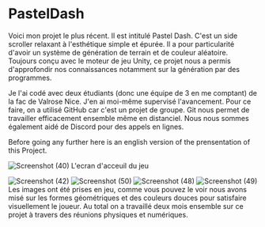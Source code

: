 # PastelDash

Voici mon projet le plus récent. Il est intitulé Pastel Dash. C'est un side scroller relaxant à l'esthétique simple et épurée. Il a pour particularité d'avoir un système de génération de terrain et de couleur aléatoire. Toujours conçu avec le moteur de jeu Unity, ce projet nous a permis d'approfondir nos connaissances notamment sur la génération par des programmes.

Je l'ai codé avec deux étudiants (donc une équipe de 3 en me comptant) de la fac de Valrose Nice. J'en ai moi-même supervisé l'avancement. Pour ce faire, on a utilisé GitHub car c'est un projet de groupe. Git nous permet de travailler efficacement ensemble même en distanciel. Nous nous sommes également aidé de Discord pour des appels en lignes.


Before going any further here is an english version of the prensentation of this Project.

![Screenshot (40)](https://user-images.githubusercontent.com/106030110/172060690-10ec5182-dbab-403a-a7c0-3f9cac780c26.png)
L'ecran d'acceuil du jeu

![Screenshot (42)](https://user-images.githubusercontent.com/106030110/172060699-50aac70c-9cf3-43f5-ba35-c95875b85de1.png)
![Screenshot (50)](https://user-images.githubusercontent.com/106030110/172060966-1a53d426-bc72-4598-9a27-17bfe3f8064e.png)
![Screenshot (48)](https://user-images.githubusercontent.com/106030110/172060967-9ea7cbcb-c0b7-4426-853c-483392901315.png)
![Screenshot (49)](https://user-images.githubusercontent.com/106030110/172060968-cd6cc56f-1f63-4d61-b861-3b09264498c1.png)
Les images ont été prises en jeu, comme vous pouvez le voir nous avons misé sur les formes géométriques et des couleurs douces pour satisfaire visuellement le joueur.
Au total on a travaillé deux mois ensemble sur ce projet à travers des réunions physiques et numériques.

